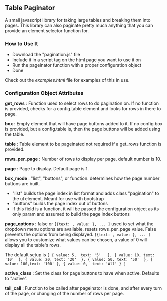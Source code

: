 ## Table Paginator

A small javascript library for taking large tables and breaking them into pages.
This library can also paginate pretty much anything that you can provide an element selector function for.

### How to Use It
* Download the "pagination.js" file
* Include it in a script tag on the html page you want to use it on
* Run the pageinator function with a proper configuration object
* Done

Check out the _examples.html_ file for examples of this in use.

### Configuration Object Attributes
**get\_rows** : Function used to select rows to do pagination on.
If no function is provided, checks for a config.table element and looks for rows in there to page.

**box** : Empty element that will have page buttons added to it.
If no config.box is provided, but a config.table is, then the page buttons will be added using the table.

**table** : Table element to be pageinated not required if a get\_rows function is provided.

**rows\_per\_page** : Number of rows to display per page. default number is 10.

**page** : Page to display. Default page is 1.

**box_mode** : "list", "buttons", or function. determines how the page number buttons are built.
 * "list" builds the page index in list format and adds class "pagination" to the ul element. Meant for use with bootstrap
 * "buttons" builds the page index out of buttons
 * If this field is a function, it will be passed the configuration object as its only param and assumed to build the page index buttons

**page\_options** : false or `[{text: , value: }, ... ]` used to set what the dropdown menu options are available, resets rows\_per\_page value.
False prevents the options from being displayed.
`[{text: , value: }, ... ]` allows you to customize what values can be chosen, a value of 0 will display all the table's rows.

The default setup is
`[
    { value: 5,  text: '5'   },
    { value: 10, text: '10'  },
    { value: 20, text: '20'  },
    { value: 50, text: '50'  },
    { value: 100,text: '100' },
    { value: 0,  text: 'All' }
]`

**active_class** : Set the class for page buttons to have when active. Defaults to "active".

**tail\_call** : Function to be called after pageinator is done, and after every turn of the page, or changing of the number of rows per page.

